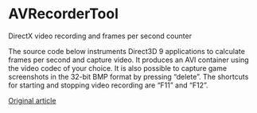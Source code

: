 AVRecorderTool
==============

DirectX video recording and frames per second counter

The source code below instruments Direct3D 9 applications to calculate frames per second and capture video. It produces an AVI container using the video codec of your choice. It is also possible to capture game screenshots in the 32-bit BMP format by pressing “delete”. The shortcuts for starting and stopping video recording are “F11” and “F12”.

[Original article](http://blog.nektra.com/main/2013/07/23/instrumenting-direct3d-applications-to-capture-video-and-calculate-frames-per-second/)
